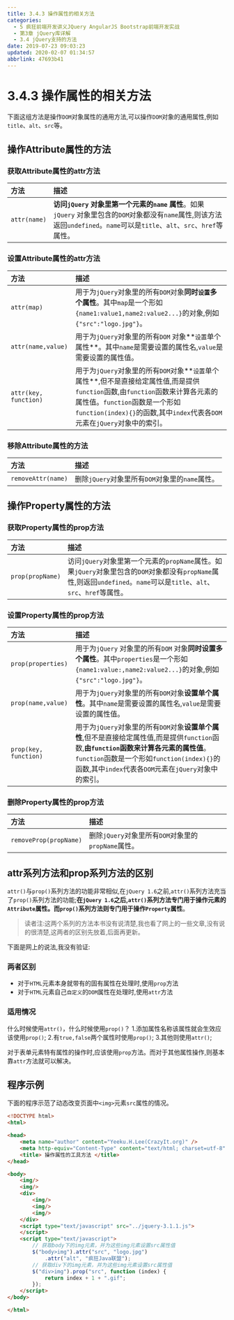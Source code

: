 ```yaml
---
title: 3.4.3 操作属性的相关方法
categories: 
  - 5 疯狂前端开发讲义JQuery AngularJS Bootstrap前端开发实战
  - 第3章 jQuery库详解
  - 3.4 jQuery支持的方法
date: 2019-07-23 09:03:23
updated: 2020-02-07 01:34:57
abbrlink: 47693b41
---
```

# 3.4.3 操作属性的相关方法 #
下面这组方法是操作`DOM`对象属性的通用方法,可以操作`DOM`对象的通用属性,例如`title`、`alt`、`src`等。
## 操作Attribute属性的方法 ##
### 获取Attribute属性的attr方法 ###

|方法|描述|
|:---|:---|
|`attr(name)`|**访问`jQuery` 对象里第一个元素的`name` 属性**。如果`jQuery` 对象里包含的`DOM`对象都没有`name`属性,则该方法返回`undefined`。`name`可以是`title`、`alt`、`src`、`href`等属性。|

### 设置Attribute属性的attr方法 ###

|方法|描述|
|:---|:---|
|`attr(map)`|用于为`jQuery`对象里的所有`DOM`对象**同时`设置`多个属性**。其中`map`是一个形如`{name1:value1,name2:value2...}`的对象,例如`{"src":"logo.jpg"}`。|
|`attr(name,value)`|用于为`jQuery`对象里的所有`DOM` 对象**`设置`单个属性**。其中`name`是需要设置的属性名,`value`是需要设置的属性值。|
|`attr(key, function)`|用于为`jQuery`对象里的所有`DOM`对象**`设置`单个属性**,但不是直接给定属性值,而是提供`function`函数,由`function`函数来计算各元素的属性值。`function`函数是一个形如`function(index){}`的函数,其中`index`代表各`DOM`元素在`jQuery`对象中的索引。|
### 移除Attribute属性的方法 ###

|方法|描述|
|:---|:---|
|`removeAttr(name)`|删除`jQuery`对象里所有`DOM`对象里的`name`属性。|
## 操作Property属性的方法 ##
### 获取Property属性的prop方法 ###

|方法|描述|
|:---|:---|
|`prop(propName)`|访问`jQuery`对象里第一个元素的`propName`属性。如果`jQuery`对象里包含的`DOM`对象都没有`propName`属性,则返回`undefined`。`name`可以是`title`、`alt`、`src`、`href`等属性。|
### 设置Property属性的prop方法 ###

|方法|描述|
|:---|:---|
|`prop(properties)`|用于为`jQuery` 对象里的所有`DOM` 对象**同时设置多个属性**。其中`properties`是一个形如`{name1:value:,name2:value2...}`的对象,例如`{"src":"logo.jpg"}`。|
|`prop(name,value)`|用于为`jQuery`对象里的所有`DOM`对象**设置单个属性**。其中`name`是需要设置的属性名,`value`是需要设置的属性值。|
|`prop(key, function)`|用于为`jQuery`对象里的所有`DOM`对象**设置单个属性**,但不是直接给定属性值,而是提供`function`函数,**由`function`函数来计算各元素的属性值**。 `function`函数是一个形如`function(index){}`的函数,其中`index`代表各`DOM`元素在`jQuery`对象中的索引。|
### 删除Property属性的prop方法 ###

|方法|描述|
|:---|:---|
|`removeProp(propName)`|删除`jQuery`对象里所有`DOM`对象里的`propName`属性。|
## attr系列方法和prop系列方法的区别 ##
`attr()`与`prop()`系列方法的功能非常相似,在`jQuery 1.6`之前,`attr()`系列方法充当了`prop()`系列方法的功能;**在`jQuery 1.6`之后,`attr()`系列方法专门用于操作元素的`Attribute`属性。而`prop()`系列方法则专门用于操作`Property`属性**。

> 读者注:这两个系列的方法本书没有说清楚,我也看了网上的一些文章,没有说的很清楚,这两者的区别先放着,后面再更新。

下面是网上的说法,我没有验证:

### 两者区别 ###
- 对于`HTML`元素本身就带有的固有属性在处理时,使用`prop`方法
- 对于`HTML`元素自己`自定义`的`DOM`属性在处理时,使用`attr`方法

### 适用情况 ###
什么时候使用`attr()`，什么时候使用`prop()`？
1.添加属性名称该属性就会生效应该使用`prop()`;
2.有`true,false`两个属性时使用`prop()`;
3.其他则使用`attr()`;

对于表单元素特有属性的操作时,应该使用`prop`方法。而对于其他属性操作,则基本靠`attr`方法就可以解决。

## 程序示例 ##
下面的程序示范了动态改变页面中`<img>`元素`src`属性的情况。
```html
<!DOCTYPE html>
<html>

<head>
    <meta name="author" content="Yeeku.H.Lee(CrazyIt.org)" />
    <meta http-equiv="Content-Type" content="text/html; charset=utf-8" />
    <title> 操作属性的工具方法 </title>
</head>

<body>
    <img/>
    <img/>
    <div>
        <img/>
        <img/>
        <img/>
    </div>
    <script type="text/javascript" src="../jquery-3.1.1.js">
    </script>
    <script type="text/javascript">
        // 获取body下的img元素，并为这些img元素设置src属性值
        $("body>img").attr("src", "logo.jpg")
            .attr("alt", "疯狂Java联盟");
        // 获取div下的img元素，并为这些img元素设置src属性值
        $("div>img").prop("src", function (index) {
            return index + 1 + ".gif";
        });
    </script>
</body>

</html>
```

